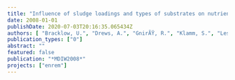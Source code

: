 ```yaml
---
title: "Influence of sludge loadings and types of substrates on nutrients removal in MBRs"
date: 2008-01-01
publishDate: 2020-07-03T20:16:35.065434Z
authors: [ "Bracklow, U.", "Drews, A.", "GnirÃŸ, R.", "Klamm, S.", "Lesjean, B.", "StÃ¼ber, J.", "Barjenbruch, M.", "Kraume, M." ]
publication_types: ["0"]
abstract: ""
featured: false
publication: "*MDIW2008*"
projects: ["enrem"]
---
```


